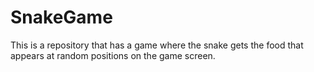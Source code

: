 # SnakeGame
This is a repository that has a game where the snake gets the food that appears at random positions on the game screen. 
